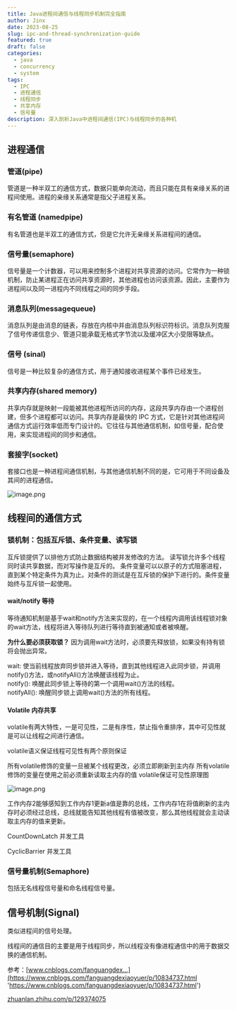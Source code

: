 ```yaml
---
title: Java进程间通信与线程同步机制完全指南
author: Jinx
date: 2023-08-25
slug: ipc-and-thread-synchronization-guide
featured: true
draft: false
categories:
  - java
  - concurrency
  - system
tags:
  - IPC
  - 进程通信
  - 线程同步
  - 共享内存
  - 信号量
description: 深入剖析Java中进程间通信(IPC)与线程同步的各种机
---
```


## 进程通信

### 管道(pipe)

管道是一种半双工的通信方式，数据只能单向流动，而且只能在具有亲缘关系的进程间使用。进程的亲缘关系通常是指父子进程关系。

### 有名管道 (namedpipe)

有名管道也是半双工的通信方式，但是它允许无亲缘关系进程间的通信。

### 信号量(semaphore)

信号量是一个计数器，可以用来控制多个进程对共享资源的访问。它常作为一种锁机制，防止某进程正在访问共享资源时，其他进程也访问该资源。因此，主要作为进程间以及同一进程内不同线程之间的同步手段。

### 消息队列(messagequeue)

消息队列是由消息的链表，存放在内核中并由消息队列标识符标识。消息队列克服了信号传递信息少、管道只能承载无格式字节流以及缓冲区大小受限等缺点。

### 信号 (sinal)

信号是一种比较复杂的通信方式，用于通知接收进程某个事件已经发生。

### 共享内存(shared memory)

共享内存就是映射一段能被其他进程所访问的内存，这段共享内存由一个进程创建，但多个进程都可以访问。共享内存是最快的 IPC 方式，它是针对其他进程间通信方式运行效率低而专门设计的。它往往与其他通信机制，如信号量，配合使用，来实现进程间的同步和通信。

### 套接字(socket)

套接口也是一种进程间通信机制，与其他通信机制不同的是，它可用于不同设备及其间的进程通信。

![image.png](https://p9-juejin.byteimg.com/tos-cn-i-k3u1fbpfcp/c91def08d2b14a6e81b8dc593e1cf02d~tplv-k3u1fbpfcp-zoom-in-crop-mark:1512:0:0:0.awebp)

## 线程间的通信方式

### 锁机制：包括互斥锁、条件变量、读写锁

互斥锁提供了以排他方式防止数据结构被并发修改的方法。 读写锁允许多个线程同时读共享数据，而对写操作是互斥的。 条件变量可以以原子的方式阻塞进程，直到某个特定条件为真为止。对条件的测试是在互斥锁的保护下进行的。条件变量始终与互斥锁一起使用。

#### wait/notify 等待

等待通知机制是基于wait和notify方法来实现的，在一个线程内调用该线程锁对象的wait方法，线程将进入等待队列进行等待直到被通知或者被唤醒。

**为什么要必须获取锁？** 因为调用wait方法时，必须要先释放锁，如果没有持有锁将会抛出异常。

wait: 使当前线程放弃同步锁并进入等待，直到其他线程进入此同步锁，并调用notify()方法，或notifyAll()方法唤醒该线程为止。  
notify(): 唤醒此同步锁上等待的第一个调用wait()方法的线程。  
notifyAll(): 唤醒同步锁上调用wait()方法的所有线程。

#### Volatile 内存共享

volatile有两大特性，一是可见性，二是有序性，禁止指令重排序，其中可见性就是可以让线程之间进行通信。

volatile语义保证线程可见性有两个原则保证

所有volatile修饰的变量一旦被某个线程更改，必须立即刷新到主内存 所有volatile修饰的变量在使用之前必须重新读取主内存的值 volatile保证可见性原理图

![image.png](https://p6-juejin.byteimg.com/tos-cn-i-k3u1fbpfcp/794e5af7d4f34b038e7d11c818479c9f~tplv-k3u1fbpfcp-zoom-in-crop-mark:1512:0:0:0.awebp)

工作内存2能够感知到工作内存1更新a值是靠的总线，工作内存1在将值刷新的主内存时必须经过总线，总线就能告知其他线程有值被改变，那么其他线程就会主动读取主内存的值来更新。

CountDownLatch 并发工具

CyclicBarrier 并发工具

### 信号量机制(Semaphore)

包括无名线程信号量和命名线程信号量。

## 信号机制(Signal)

类似进程间的信号处理。

线程间的通信目的主要是用于线程同步，所以线程没有像进程通信中的用于数据交换的通信机制。

参考：[www.cnblogs.com/fanguangdex…](https://www.cnblogs.com/fanguangdexiaoyuer/p/10834737.html 'https://www.cnblogs.com/fanguangdexiaoyuer/p/10834737.html')

[zhuanlan.zhihu.com/p/129374075](https://zhuanlan.zhihu.com/p/129374075 'https://zhuanlan.zhihu.com/p/129374075')

